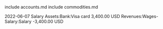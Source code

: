 include accounts.md
include commodities.md

2022-06-07 Salary
    Assets:Bank:Visa card                                 3,400.00 USD
    Revenues:Wages-Salary:Salary                         -3,400.00 USD

